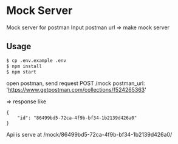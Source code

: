 # Mock Server

Mock server for postman
Input postman url => make mock server

## Usage

```bash
$ cp .env.example .env
$ npm install
$ npm start
```

open postman, send request
POST /mock
postman_url: 'https://www.getpostman.com/collections/f524265363'

=> response like
```
{
    "id": "86499bd5-72ca-4f9b-bf34-1b2139d426a0"
}
```

Api is serve at
/mock/86499bd5-72ca-4f9b-bf34-1b2139d426a0/<your-api>